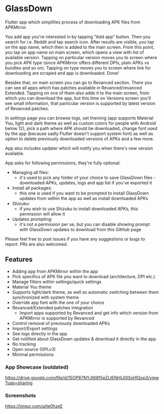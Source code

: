 # GlassDown

Flutter app which simplifies process of downloading APK files from APKMirror.

You add app you're interested in by tapping "Add app" button. Then you search for i.e. Reddit and tap search icon. After results are visible, you tap on the app name, which then is added to the main screen. From this point, you tap on app name on main screen, which opens a view with list of available version. Tapping on particular version moves you to screen where you pick APK type (since APKMirror offers different DPIs, plain APKs vs bundles and so on). Tapping on type moves you to screen where link for downloading are scraped and app is downloaded. Done!

Besides that, on main screen you can go to Revanced section. There you can see all apps which has patches available in Revanced/revanced Extended. Tapping on one of them also adds it to the main screen, from which you can download the app, but this time on Versions screen you'll see small information, that particular version is supported by latest version of Revanced patches.

In settings page you can browse logs, set theming (app supports Material You, light and dark theme as well as custom colors for people with Android below 12), pick a path where APK should be downloaded, change font used by the app (because sadly Flutter doesn't support system font) as well as option to delete previously downloaded versions of APKs and a few more.

App also includes updater which will notify you when there's new version available.

App asks for following permissions, they're fully optional:
- Managing all files:
  - it's used to pick any folder of your choice to save GlassDown files - downloaded APKs, updates, logs and app list if you've exported it
- Install all packages:
  - this one is used if you want to be prompted to install GlassDown updates from within the app as well as install downloaded APKs
- Shizuku:
  - if you wish to use Shizuku to install downloaded APKs, this permission will allow it
- Updates prompting:
  - it's not a permission per se, but you can disable showing prompt with GlassDown updates to download from this GitHub page

Please feel free to post issues if you have any suggestions or bugs to report. PRs are also welcomed.

## Features
- Adding app from APKMirror within the app
- Pick specifics of APK file you want to download (architecture, DPI etc.)
- Manage filters within settings/quick settings
- Material You theme
- Supports light/dark theme, as well as automatic switching between them synchronized with system theme
- Override app font with the one of your choice
- Revanced/Extended patches integration
  - Import apps supported by Revanced and get info which version from APKMirror is supported by Revanced
- Control removal of previously downloaded APKs
- Import/Export settings
- See logs directly in the app
- Get notified about GlassDown updates & download it directly in the app
- No tracking
- Open source (GPLv3)
- Minimal permissions

### App Showcase (outdated)
https://drive.google.com/file/d/15OP87NYJt68f5eZLtENHIJ0ISsHlQsp3/view?usp=sharing

### Screenshots
https://imgur.com/a/te0hzeE